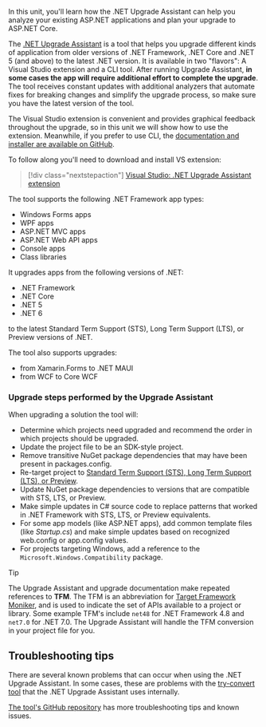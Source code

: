 In this unit, you'll learn how the .NET Upgrade Assistant can help you analyze your existing ASP.NET applications and plan your upgrade to ASP.NET Core.

The [.NET Upgrade Assistant](/dotnet/core/porting/upgrade-assistant-overview) is a tool that helps you upgrade different kinds of application from older versions of .NET Framework, .NET Core and .NET 5 (and above) to the latest .NET version. It is available in two "flavors":  A Visual Studio extension and a CLI tool. After running Upgrade Assistant, **in some cases the app will require additional effort to complete the upgrade**. The tool receives constant updates with additional analyzers that automate fixes for breaking changes and simplify the upgrade process, so make sure you have the latest version of the tool.

The Visual Studio extension is convenient and provides graphical feedback throughout the upgrade, so in this unit we will show how to use the extension. Meanwhile, if you prefer to use CLI, the [documentation and installer are available on GitHub](https://github.com/dotnet/upgrade-assistant/blob/main/README.md).

To follow along you'll need to download and install VS extension:
> [!div class="nextstepaction"]
> [Visual Studio: .NET Upgrade Assistant extension](https://marketplace.visualstudio.com/items?itemName=ms-dotnettools.upgradeassistant)

The tool supports the following .NET Framework app types:

- Windows Forms apps
- WPF apps
- ASP.NET MVC apps
- ASP.NET Web API apps
- Console apps
- Class libraries

It upgrades apps from the following versions of .NET:

- .NET Framework
- .NET Core
- .NET 5
- .NET 6

to the latest Standard Term Support (STS), Long Term Support (LTS), or Preview versions of .NET.

The tool also supports upgrades:

- from Xamarin.Forms to .NET MAUI
- from WCF to Core WCF

### Upgrade steps performed by the Upgrade Assistant

When upgrading a solution the tool will:

- Determine which projects need upgraded and recommend the order in which projects should be upgraded.
- Update the project file to be an SDK-style project.
- Remove transitive NuGet package dependencies that may have been present in packages.config.
- Re-target project to [Standard Term Support (STS), Long Term Support (LTS), or Preview](https://dotnet.microsoft.com/platform/support/policy/dotnet-core).
- Update NuGet package dependencies to versions that are compatible with STS, LTS, or Preview.
- Make simple updates in C# source code to replace patterns that worked in .NET Framework with STS, LTS, or Preview equivalents.
- For some app models (like ASP.NET apps), add common template files (like _Startup.cs_) and make simple updates based on recognized web.config or app.config values.
- For projects targeting Windows, add a reference to the `Microsoft.Windows.Compatibility` package.

> [!TIP]
> The Upgrade Assistant and upgrade documentation make repeated references to **TFM**. The TFM is an abbreviation for [Target Framework Moniker](/dotnet/standard/frameworks), and is used to indicate the set of APIs available to a project or library. Some example TFM's include `net48` for .NET Framework 4.8 and `net7.0` for .NET 7.0. The Upgrade Assistant will handle the TFM conversion in your project file for you.

## Troubleshooting tips

There are several known problems that can occur when using the .NET Upgrade Assistant. In some cases, these are problems with the [try-convert tool](https://github.com/dotnet/try-convert) that the .NET Upgrade Assistant uses internally.

[The tool's GitHub repository](https://github.com/dotnet/upgrade-assistant#troubleshooting-common-issues) has more troubleshooting tips and known issues.

